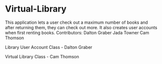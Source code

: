 # Virtual-Library
This application lets a user check out a maximum number of books and after returning them, they can check out more. It also creates user accounts when first renting books. 
Contributors:
Dalton Graber
Jada Towner
Cam Thomson

Library User Account Class - Dalton Graber

Virtual Library Class - Cam Thomson
